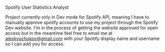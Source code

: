 Spotify User Statistics Analyst


Project currently only in Dev mode for Spotify API, meaning I have to manually approve spotify accounts to use my project through the Spotify Dev website. I'm in the process of getting the website approved for open access but in the meantime feel free to email me at alexkyuchukov@gmail.com with your Spotify display name and username so I can add you for access.
